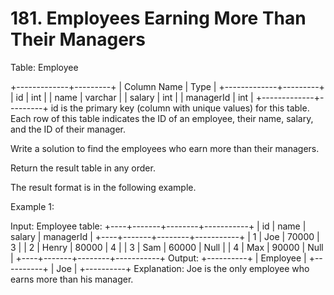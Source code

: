 # 181. Employees Earning More Than Their Managers

Table: Employee

+-------------+---------+
| Column Name | Type    |
+-------------+---------+
| id          | int     |
| name        | varchar |
| salary      | int     |
| managerId   | int     |
+-------------+---------+
id is the primary key (column with unique values) for this table.
Each row of this table indicates the ID of an employee, their name, salary, and the ID of their manager.
 

Write a solution to find the employees who earn more than their managers.

Return the result table in any order.

The result format is in the following example.

 

Example 1:

Input: 
Employee table:
+----+-------+--------+-----------+
| id | name  | salary | managerId |
+----+-------+--------+-----------+
| 1  | Joe   | 70000  | 3         |
| 2  | Henry | 80000  | 4         |
| 3  | Sam   | 60000  | Null      |
| 4  | Max   | 90000  | Null      |
+----+-------+--------+-----------+
Output: 
+----------+
| Employee |
+----------+
| Joe      |
+----------+
Explanation: Joe is the only employee who earns more than his manager.